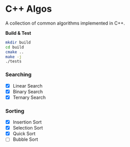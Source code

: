 # C++ Algos
A collection of common algorithms implemented in C++.

**Build & Test**
```sh
mkdir build
cd build
cmake ..
make -j
./tests
```

### Searching

- [x] Linear Search
- [x] Binary Search
- [x] Ternary Search

### Sorting

- [x] Insertion Sort
- [x] Selection Sort
- [x] Quick Sort
- [ ] Bubble Sort
